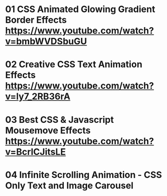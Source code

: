 # 01 CSS Animated Glowing Gradient Border Effects https://www.youtube.com/watch?v=bmbWVDSbuGU

# 02 Creative CSS Text Animation Effects https://www.youtube.com/watch?v=ly7_2RB36rA

# 03 Best CSS & Javascript Mousemove Effects https://www.youtube.com/watch?v=BcrlCJitsLE

# 04 Infinite Scrolling Animation - CSS Only Text and Image Carousel